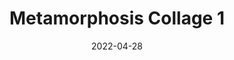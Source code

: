 ---
layout: "layouts/work-post-paper-gallery.njk"
title: "Metamorphosis Collage 1"
type: "BlogPosting"
priority: "0.5"
date: 2022-04-28
year: "2022"
description: "Metamorphosis Collage 1"
thumbnail: "/assets/img/works/works-on-paper/metamorphosis-collage-1/post-thumbnail.webp"

gallery:
  - url: "/assets/img/works/works-on-paper/metamorphosis-collage-1/gallery/metamorphosis-collage-1-1.webp"
    title: "Works on Paper"
    alt: "Collage on recycled paper"
  - url: "/assets/img/works/works-on-paper/metamorphosis-collage-1/gallery/metamorphosis-collage-1-2.webp"
    title: "Works on Paper"
    alt: "Collage on recycled paper"
  - url: "/assets/img/works/works-on-paper/metamorphosis-collage-1/gallery/metamorphosis-collage-1-3.webp"
    title: "Works on Paper"
    alt: "Collage on recycled paper"
  - url: "/assets/img/works/works-on-paper/metamorphosis-collage-1/gallery/metamorphosis-collage-1-4.webp"
    title: "Works on Paper"
    alt: "Collage on recycled paper"
  - url: "/assets/img/works/works-on-paper/metamorphosis-collage-1/gallery/metamorphosis-collage-1-5.webp"
    title: "Works on Paper"
    alt: "Collage on recycled paper"
  - url: "/assets/img/works/works-on-paper/metamorphosis-collage-1/gallery/metamorphosis-collage-1-6.webp"
    title: "Works on Paper"
    alt: "Collage on recycled paper"
  - url: "/assets/img/works/works-on-paper/metamorphosis-collage-1/gallery/metamorphosis-collage-1-7.webp"
    title: "Works on Paper"
    alt: "Collage on recycled paper"
  - url: "/assets/img/works/works-on-paper/metamorphosis-collage-1/gallery/metamorphosis-collage-1-8.webp"
    title: "Works on Paper"
    alt: "Collage on recycled paper"
  - url: "/assets/img/works/works-on-paper/metamorphosis-collage-1/gallery/metamorphosis-collage-1-9.webp"
    title: "Works on Paper"
    alt: "Collage on recycled paper"
  - url: "/assets/img/works/works-on-paper/metamorphosis-collage-1/gallery/metamorphosis-collage-1-10.webp"
    title: "Works on Paper"
    alt: "Collage on recycled paper"
  - url: "/assets/img/works/works-on-paper/metamorphosis-collage-1/gallery/metamorphosis-collage-1-11.webp"
    title: "Works on Paper"
    alt: "Collage on recycled paper"
  - url: "/assets/img/works/works-on-paper/metamorphosis-collage-1/gallery/metamorphosis-collage-1-12.webp"
    title: "Works on Paper"
    alt: "Collage on recycled paper"
  - url: "/assets/img/works/works-on-paper/metamorphosis-collage-1/gallery/metamorphosis-collage-1-13.webp"
    title: "Works on Paper"
    alt: "Collage on recycled paper"
  - url: "/assets/img/works/works-on-paper/metamorphosis-collage-1/gallery/metamorphosis-collage-1-14.webp"
    title: "Works on Paper"
    alt: "Collage on recycled paper"
  - url: "/assets/img/works/works-on-paper/metamorphosis-collage-1/gallery/metamorphosis-collage-1-15.webp"
    title: "Works on Paper"
    alt: "Collage on recycled paper"
  - url: "/assets/img/works/works-on-paper/metamorphosis-collage-1/gallery/metamorphosis-collage-1-16.webp"
    title: "Works on Paper"
    alt: "Collage on recycled paper"
  - url: "/assets/img/works/works-on-paper/metamorphosis-collage-1/gallery/metamorphosis-collage-1-17.webp"
    title: "Works on Paper"
    alt: "Collage on recycled paper"
  - url: "/assets/img/works/works-on-paper/metamorphosis-collage-1/gallery/metamorphosis-collage-1-18.webp"
    title: "Works on Paper"
    alt: "Collage on recycled paper"
  - url: "/assets/img/works/works-on-paper/metamorphosis-collage-1/gallery/metamorphosis-collage-1-19.webp"
    title: "Works on Paper"
    alt: "Collage on recycled paper"
  - url: "/assets/img/works/works-on-paper/metamorphosis-collage-1/gallery/metamorphosis-collage-1-20.webp"
    title: "Works on Paper"
    alt: "Collage on recycled paper"
  - url: "/assets/img/works/works-on-paper/metamorphosis-collage-1/gallery/metamorphosis-collage-1-21.webp"
    title: "Works on Paper"
    alt: "Collage on recycled paper"
  - url: "/assets/img/works/works-on-paper/metamorphosis-collage-1/gallery/metamorphosis-collage-1-22.webp"
    title: "Works on Paper"
    alt: "Collage on recycled paper"
---